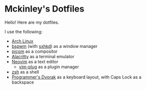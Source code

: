 # Mckinley's Dotfiles
Hello! Here are my dotfiles.

I use the following:

- [Arch Linux](https://archlinux.org)
- [bspwm](https://github.com/baskerville/bspwm) (with [sxhkd](https://github.com/baskerville/sxhkd)) as a window manager
- [picom](https://github.com/yshui/picom) as a compositor
- [Alacritty](https://alacritty.org/) as a terminal emulator
- [Neovim](https://neovim.io) as a text editor
  - [vim-plug](https://github.com/junegunn/vim-plug) as a plugin manager
- [zsh](https://en.wikipedia.org/wiki/Z_shell) as a shell
- [Programmer's Dvorak](https://www.kaufmann.no/roland/dvorak/) as a keyboard layout, with Caps Lock as a backspace

